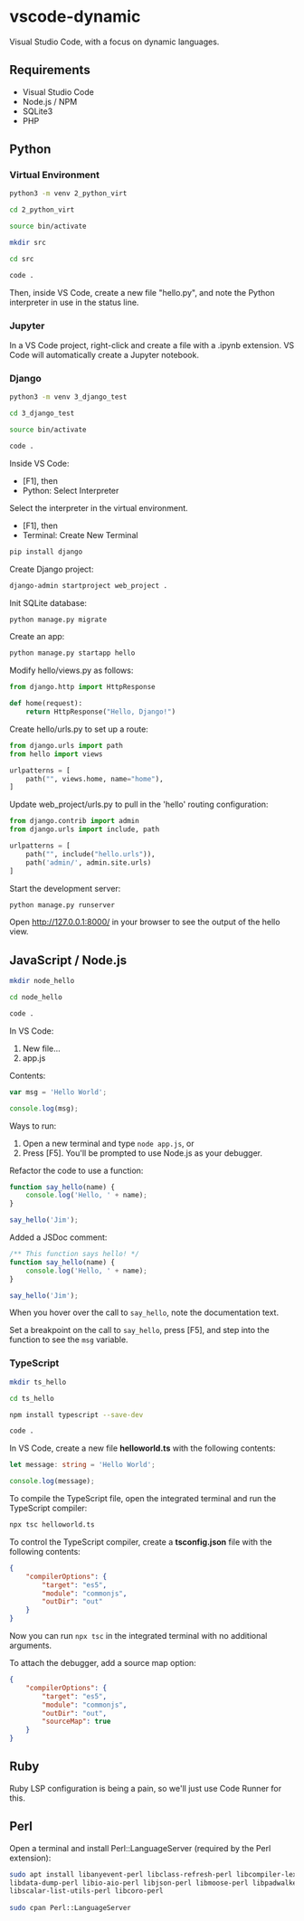 # vscode-dynamic

Visual Studio Code, with a focus on dynamic languages.

## Requirements

* Visual Studio Code
* Node.js / NPM
* SQLite3
* PHP

## Python

### Virtual Environment

```bash
python3 -m venv 2_python_virt
```

```bash
cd 2_python_virt

source bin/activate
```

```bash
mkdir src

cd src

code .
```

Then, inside VS Code, create a new file "hello.py", and note the Python interpreter in use in the status line.

### Jupyter

In a VS Code project, right-click and create a file with a .ipynb extension.  VS Code will automatically create a Jupyter notebook.

### Django

```bash
python3 -m venv 3_django_test
```

```bash
cd 3_django_test

source bin/activate

code .
```

Inside VS Code:

* [F1], then
* Python: Select Interpreter

Select the interpreter in the virtual environment.

* [F1], then
* Terminal: Create New Terminal

```bash
pip install django
```

Create Django project:

```bash
django-admin startproject web_project .
```

Init SQLite database:

```bash
python manage.py migrate
```

Create an app:

```bash
python manage.py startapp hello
```

Modify hello/views.py as follows:

```python
from django.http import HttpResponse

def home(request):
    return HttpResponse("Hello, Django!")
```

Create hello/urls.py to set up a route:

```python
from django.urls import path
from hello import views

urlpatterns = [
    path("", views.home, name="home"),
]
```

Update web_project/urls.py to pull in the 'hello' routing configuration:

```python
from django.contrib import admin
from django.urls import include, path

urlpatterns = [
    path("", include("hello.urls")),
    path('admin/', admin.site.urls)
]
```

Start the development server:

```bash
python manage.py runserver
```

Open http://127.0.0.1:8000/ in your browser to see the output of the hello view.

## JavaScript / Node.js

```bash
mkdir node_hello

cd node_hello

code .
```

In VS Code:

1. New file...
2. app.js

Contents:

```javascript
var msg = 'Hello World';

console.log(msg);
```

Ways to run:

1. Open a new terminal and type `node app.js`, or
2. Press [F5].  You'll be prompted to use Node.js as your debugger.

Refactor the code to use a function:

```javascript
function say_hello(name) {
    console.log('Hello, ' + name);
}

say_hello('Jim');
```

Added a JSDoc comment:

```javascript
/** This function says hello! */
function say_hello(name) {
    console.log('Hello, ' + name);
}

say_hello('Jim');
```

When you hover over the call to `say_hello`, note the documentation text.

Set a breakpoint on the call to `say_hello`, press [F5], and step into the function to see the `msg` variable.

### TypeScript

```bash
mkdir ts_hello

cd ts_hello

npm install typescript --save-dev

code .
```

In VS Code, create a new file **helloworld.ts** with the following contents:

```typescript
let message: string = 'Hello World';

console.log(message);
```

To compile the TypeScript file, open the integrated terminal and run the TypeScript compiler:

```bash
npx tsc helloworld.ts
```

To control the TypeScript compiler, create a **tsconfig.json** file with the following contents:

```json
{
    "compilerOptions": {
        "target": "es5",
        "module": "commonjs",
        "outDir": "out"
    }
}
```

Now you can run `npx tsc` in the integrated terminal with no additional arguments.

To attach the debugger, add a source map option:

```json
{
    "compilerOptions": {
        "target": "es5",
        "module": "commonjs",
        "outDir": "out",
        "sourceMap": true
    }
}
```

## Ruby

Ruby LSP configuration is being a pain, so we'll just use Code Runner for this.

## Perl

Open a terminal and install Perl::LanguageServer (required by the Perl extension):

```bash
sudo apt install libanyevent-perl libclass-refresh-perl libcompiler-lexer-perl \
libdata-dump-perl libio-aio-perl libjson-perl libmoose-perl libpadwalker-perl \
libscalar-list-utils-perl libcoro-perl
 
sudo cpan Perl::LanguageServer
```
